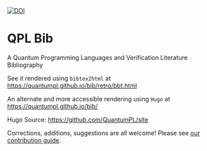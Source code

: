 [![DOI](https://zenodo.org/badge/359320795.svg)](https://zenodo.org/badge/latestdoi/359320795)

# QPL Bib

A Quantum Programming Languages and Verification Literature Bibliography 

See it rendered using `bibtex2html` at https://quantumpl.github.io/bib/retro/bbt.html

An alternate and more accessible rendering using `Hugo` at https://quantumpl.github.io/bib/

Hugo Source: https://github.com/QuantumPL/site

Corrections, additions, suggestions are all welcome! Please see [our contribution guide](./CONTRIBUTING.md).
